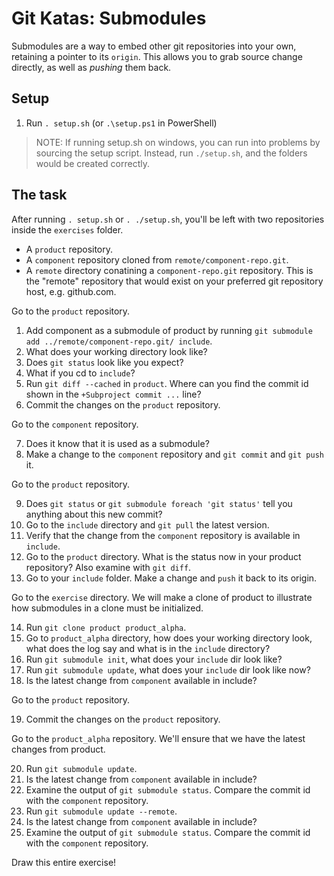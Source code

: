 # Git Katas: Submodules

Submodules are a way to embed other git repositories into your own, retaining a pointer to its `origin`.
This allows you to grab source change directly, as well as _pushing_ them back.

## Setup

1. Run `. setup.sh` (or `.\setup.ps1` in PowerShell)

> NOTE: If running setup.sh on windows, you can run into problems by sourcing the setup script. Instead, run `./setup.sh`, and the folders would be created correctly.

## The task

After running `. setup.sh` or `. ./setup.sh`, you'll be left with two repositories inside the `exercises` folder.

* A `product` repository.
* A `component` repository cloned from `remote/component-repo.git`.
* A `remote` directory conatining a `component-repo.git` repository. This is the "remote" repository that would exist on your preferred git repository host, e.g. github.com.

Go to the `product` repository.

1. Add component as a submodule of product by running `git submodule add ../remote/component-repo.git/ include`.
2. What does your working directory look like?
3. Does `git status` look like you expect?
4. What if you cd to `include`?
5. Run `git diff --cached` in `product`. Where can you find the commit id shown in the `+Subproject commit ...` line?
6. Commit the changes on the `product` repository.

Go to the `component` repository.

7. Does it know that it is used as a submodule?
8. Make a change to the `component` repository and `git commit` and `git push` it.

Go to the `product` repository.

9. Does `git status` or `git submodule foreach 'git status'` tell you anything about this new commit?
10. Go to the `include` directory and `git pull` the latest version.
11. Verify that the change from the `component` repository is available in `include`.
12. Go to the `product` directory. What is the status now in your product repository? Also examine with `git diff`.
13. Go to your `include` folder. Make a change and `push` it back to its origin.

Go to the `exercise` directory. We will make a clone of product to illustrate how submodules in a clone must be initialized.

14. Run `git clone product product_alpha`.
15. Go to `product_alpha` directory, how does your working directory look, what does the log say and what is in the `include` directory?
16. Run `git submodule init`, what does your `include` dir look like?
17. Run `git submodule update`, what does your `include` dir look like now?
18. Is the latest change from `component` available in include?

Go to the `product` repository.

19. Commit the changes on the `product` repository.

Go to the `product_alpha` repository. We'll ensure that we have the latest changes from product.

20. Run `git submodule update`.
19. Is the latest change from `component` available in include?
20. Examine the output of `git submodule status`. Compare the commit id with the `component` repository.
21. Run `git submodule update --remote`.
19. Is the latest change from `component` available in include?
20. Examine the output of `git submodule status`. Compare the commit id with the `component` repository.

Draw this entire exercise!
